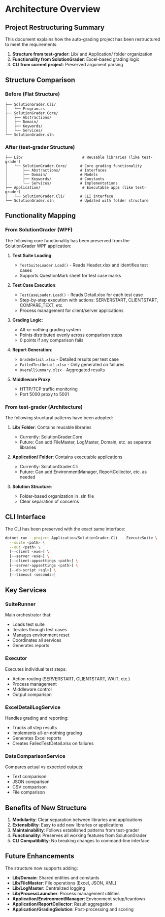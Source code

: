 # Architecture Overview

## Project Restructuring Summary

This document explains how the auto-grading project has been restructured to meet the requirements:
1. **Structure from test-grader**: Lib/ and Application/ folder organization
2. **Functionality from SolutionGrader**: Excel-based grading logic
3. **CLI from current project**: Preserved argument parsing

## Structure Comparison

### Before (Flat Structure)
```
├── SolutionGrader.Cli/
│   └── Program.cs
├── SolutionGrader.Core/
│   ├── Abstractions/
│   ├── Domain/
│   ├── Keywords/
│   └── Services/
└── SolutionGrader.sln
```

### After (test-grader Structure)
```
├── Lib/                           # Reusable libraries (like test-grader)
│   └── SolutionGrader.Core/      # Core grading functionality
│       ├── Abstractions/         # Interfaces
│       ├── Domain/               # Models
│       ├── Keywords/             # Constants
│       └── Services/             # Implementations
├── Application/                   # Executable apps (like test-grader)
│   └── SolutionGrader.Cli/       # CLI interface
└── SolutionGrader.sln            # Updated with folder structure
```

## Functionality Mapping

### From SolutionGrader (WPF)
The following core functionality has been preserved from the SolutionGrader WPF application:

1. **Test Suite Loading**: 
   - `TestSuiteLoader.Load()` - Reads Header.xlsx and identifies test cases
   - Supports QuestionMark sheet for test case marks

2. **Test Case Execution**:
   - `TestCaseLoader.Load()` - Reads Detail.xlsx for each test case
   - Step-by-step execution with actions: SERVERSTART, CLIENTSTART, COMPARE_TEXT, etc.
   - Process management for client/server applications

3. **Grading Logic**:
   - All-or-nothing grading system
   - Points distributed evenly across comparison steps
   - 0 points if any comparison fails

4. **Report Generation**:
   - `GradeDetail.xlsx` - Detailed results per test case
   - `FailedTestDetail.xlsx` - Only generated on failures
   - `OverallSummary.xlsx` - Aggregated results

5. **Middleware Proxy**:
   - HTTP/TCP traffic monitoring
   - Port 5000 proxy to 5001

### From test-grader (Architecture)
The following structural patterns have been adopted:

1. **Lib/ Folder**: Contains reusable libraries
   - Currently: SolutionGrader.Core
   - Future: Can add FileMaster, LogMaster, Domain, etc. as separate libraries

2. **Application/ Folder**: Contains executable applications
   - Currently: SolutionGrader.Cli
   - Future: Can add EnvironmentManager, ReportCollector, etc. as needed

3. **Solution Structure**: 
   - Folder-based organization in .sln file
   - Clear separation of concerns

## CLI Interface

The CLI has been preserved with the exact same interface:

```bash
dotnet run --project Application/SolutionGrader.Cli -- ExecuteSuite \
  --suite <path> \
  --out <path> \
  [--client <exe>] \
  [--server <exe>] \
  [--client-appsettings <path>] \
  [--server-appsettings <path>] \
  [--db-script <sql>] \
  [--timeout <seconds>]
```

## Key Services

### SuiteRunner
Main orchestrator that:
- Loads test suite
- Iterates through test cases
- Manages environment reset
- Coordinates all services
- Generates reports

### Executor
Executes individual test steps:
- Action routing (SERVERSTART, CLIENTSTART, WAIT, etc.)
- Process management
- Middleware control
- Output comparison

### ExcelDetailLogService
Handles grading and reporting:
- Tracks all step results
- Implements all-or-nothing grading
- Generates Excel reports
- Creates FailedTestDetail.xlsx on failures

### DataComparisonService
Compares actual vs expected outputs:
- Text comparison
- JSON comparison
- CSV comparison
- File comparison

## Benefits of New Structure

1. **Modularity**: Clear separation between libraries and applications
2. **Extensibility**: Easy to add new libraries or applications
3. **Maintainability**: Follows established patterns from test-grader
4. **Functionality**: Preserves all working features from SolutionGrader
5. **CLI Compatibility**: No breaking changes to command-line interface

## Future Enhancements

The structure now supports adding:
- **Lib/Domain**: Shared entities and constants
- **Lib/FileMaster**: File operations (Excel, JSON, XML)
- **Lib/LogMaster**: Centralized logging
- **Lib/ProcessLauncher**: Process management utilities
- **Application/EnvironmentManager**: Environment setup/teardown
- **Application/ReportCollector**: Result aggregation
- **Application/GradingSolution**: Post-processing and scoring
